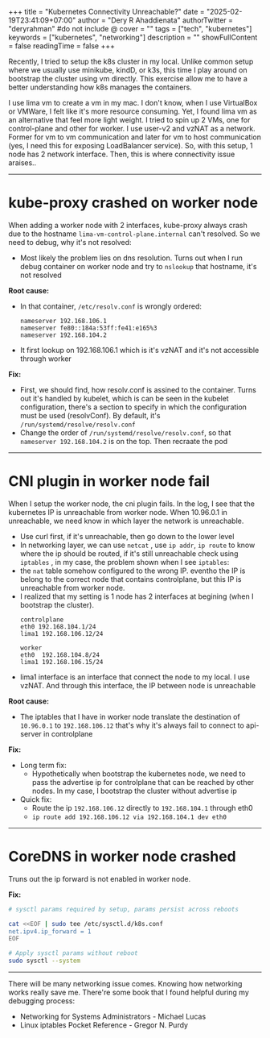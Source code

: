 +++
title = "Kubernetes Connectivity Unreachable?"
date = "2025-02-19T23:41:09+07:00"
author = "Dery R Ahaddienata"
authorTwitter = "deryrahman" #do not include @
cover = ""
tags = ["tech", "kubernetes"]
keywords = ["kubernetes", "networking"]
description = ""
showFullContent = false
readingTime = false
+++

Recently, I tried to setup the k8s cluster in my local. Unlike common setup where we usually use minikube, kindD, or k3s, this time I play around on bootstrap the cluster using vm directly. This exercise allow me to have a better understanding how k8s manages the containers.<!--break-->

I use lima vm to create a vm in my mac. I don't know, when I use VirtualBox or VMWare, I felt like it's more resource consuming. Yet, I found lima vm as an alternative that feel more light weight. I tried to spin up 2 VMs, one for control-plane and other for worker. I use user-v2 and vzNAT as a network. Former for vm to vm communication and later for vm to host communication (yes, I need this for exposing LoadBalancer service). So, with this setup, 1 node has 2 network interface. Then, this is where connectivity issue araises..

---

# kube-proxy crashed on worker node

When adding a worker node with 2 interfaces, kube-proxy always crash due to the hostname `lima-vm-control-plane.internal` can't resolved. So we need to debug, why it's not resolved:
- Most likely the problem lies on dns resolution. Turns out when I run debug container on worker node and try to `nslookup` that hostname, it's not resolved

**Root cause:**
- In that container, `/etc/resolv.conf` is wrongly ordered:
    ```
    nameserver 192.168.106.1
    nameserver fe80::184a:53ff:fe41:e165%3
    nameserver 192.168.104.2
    ```
- It first lookup on 192.168.106.1 which is it's vzNAT and it's not accessible through worker

**Fix:**
- First, we should find, how resolv.conf is assined to the container. Turns out it's handled by kubelet, which is can be seen in the kubelet configuration, there's a section to specify in which the configuration must be used (resolvConf). By default, it's `/run/systemd/resolve/resolv.conf`
- Change the order of `/run/systemd/resolve/resolv.conf`, so that `nameserver 192.168.104.2` is on the top. Then recraate the pod

---

# CNI plugin in worker node fail

When I setup the worker node, the cni plugin fails. In the log, I see that the kubernetes IP is unreachable from worker node. When 10.96.0.1 in unreachable, we need know in which layer the network is unreachable. 
- Use curl first, if it's unreachable, then go down to the lower level
- In networking layer, we can use `netcat` , use `ip addr`, `ip route` to know where the ip should be routed, if it's still unreachable check using `iptables` , in my case, the problem shown when I see `iptables`:
- the `nat` table somehow configured to the wrong IP. eventho the IP is belong to the correct node that contains controlplane, but this IP is unreachable from worker node.
-  I realized that my setting is 1 node has 2 interfaces at begining (when I bootstrap the cluster).
	```
	controlplane
	eth0 192.168.104.1/24
	lima1 192.168.106.12/24
	
	worker
	eth0  192.168.104.8/24
	lima1 192.168.106.15/24 
	``` 
- lima1 interface is an interface that connect the node to my local. I use vzNAT. And through this interface, the IP between node is unreachable

**Root cause:**
- The iptables that I have in worker node translate the destination of `10.96.0.1` to `192.168.106.12` that's why it's always fail to connect to api-server in controlplane

**Fix:**
- Long term fix:
	- Hypothetically when bootstrap the kubernetes node, we need to pass the advertise ip for controlplane that can be reached by other nodes. In my case, I bootstrap the cluster without advertise ip
- Quick fix:
	- Route the ip `192.168.106.12` directly to `192.168.104.1` through eth0
	- `ip route add 192.168.106.12 via 192.168.104.1 dev eth0`
---

# CoreDNS in worker node crashed
Truns out the ip forward is not enabled in worker node.

**Fix:**
```sh
# sysctl params required by setup, params persist across reboots

cat <<EOF | sudo tee /etc/sysctl.d/k8s.conf
net.ipv4.ip_forward = 1
EOF

# Apply sysctl params without reboot
sudo sysctl --system
```
---

There will be many networking issue comes. Knowing how networking works really save me. There're some book that I found helpful during my debugging process:
- Networking for Systems Administrators - Michael Lucas
- Linux iptables Pocket Reference - Gregor N. Purdy
